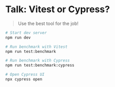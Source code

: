 # Talk: Vitest or Cypress?

> Use the best tool for the job!

```bash
# Start dev server
npm run dev

# Run benchmark with Vitest
npm run test:benchmark

# Run benchmark with Cypress
npm run test:benchmark:cypress

# Open Cypress UI
npx cypress open
```
